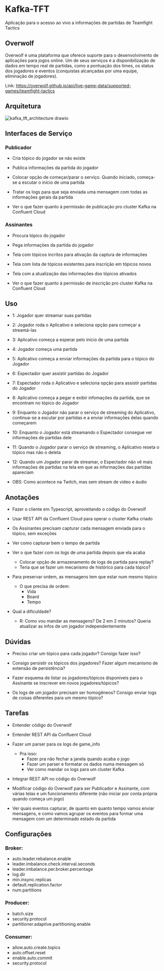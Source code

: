 # Kafka-TFT

Aplicação para o acesso ao vivo a informações de partidas de Teamfight Tactics

## Overwolf

Overwolf é uma plataforma que oferece suporte para o desenvolvimento de aplicações 
para jogos online. Um de seus serviços é a disponibilização de dados em tempo real
de partidas, como a pontuação dos times, os status dos jogadores e eventos (conquistas
alcançadas por uma equipe, eliminação de jogadores).

Link: <https://overwolf.github.io/api/live-game-data/supported-games/teamfight-tactics>

## Arquitetura

![kafka_tft_architecture drawio](https://github.com/RenanGAS/Kafka-TFT/assets/68087317/5c22c9a2-f24d-4158-86b4-b459db0aa19c)

## Interfaces de Serviço

### Publicador

- Cria tópico do jogador se não existe

- Publica informações da partida do jogador

- Colocar opção de começar/parar o serviço. Quando iniciado, começa-se a escutar o início de uma partida

- Tratar os logs para que seja enviada uma mensagem com todas as informações gerais da partida

- Ver o que fazer quanto à permissão de publicação pro cluster Kafka na Confluent Cloud

### Assinantes

- Procura tópico do jogador

- Pega informações da partida do jogador

- Tela com tópicos incritos para ativação da captura de informações

- Tela com lista de tópicos existentes para inscrição em tópicos novos

- Tela com a atualização das informações dos tópicos ativados
 
- Ver o que fazer quanto à permissão de inscrição pro cluster Kafka na Confluent Cloud

## Uso 

- 1: Jogador quer streamar suas partidas 

- 2: Jogador roda o Aplicativo e seleciona opção para começar a streamá-las

- 3: Aplicativo começa a esperar pelo início de uma partida

- 4: Jogador começa uma partida

- 5: Aplicativo começa a enviar informações da partida para o tópico do Jogador

- 6: Espectador quer assistir partidas do Jogador

- 7: Espectador roda o Aplicativo e seleciona opção para assistir partidas do Jogador

- 8: Aplicativo começa a pegar e exibir infomações da partida, que se encontram no tópico do Jogador

- 9: Enquanto o Jogador não parar o serviço de streaming do Aplicativo, continua-se a escutar por partidas e a enviar informações delas quando começarem

- 10: Enquanto o Jogador está streamando o Espectador consegue ver informações de partidas dele

- 11: Quando o Jogador parar o serviço de streaming, o Aplicativo reseta o tópico mas não o deleta

- 12: Quando um Jogador parar de streamar, o Espectador não vê mais informações de partidas na tela em que as informações das partidas apareciam

- OBS: Como acontece na Twitch, mas sem stream de vídeo e áudio

## Anotações

- Fazer o cliente em Typescript, aproveitando o código do Overwolf

- Usar REST API da Confluent Cloud para operar o cluster Kafka criado

- Os Assinantes precisam capturar cada mensagem enviada para o tópico, sem exceções

- Ver como capturar bem o tempo de partida

- Ver o que fazer com os logs de uma partida depois que ela acaba
    - Colocar opção de armazenamento de logs de partida para replay?
    - Teria que se fazer um mecanismo de histórico para cada tópico?

- Para preservar ordem, as mensagens tem que estar num mesmo tópico
    - O que precisa de ordem:
        - Vida
        - Board
        - Tempo

- Qual a dificuldade?
    - R: Como vou mandar as mensagens? De 2 em 2 minutos? Queria atualizar as infos de um jogador independentemente

## Dúvidas

- Preciso criar um tópico para cada jogador? Consigo fazer isso?

- Consigo persistir os tópicos dos jogadores? Fazer algum mecanismo de extensão de persistência?

- Fazer esquema de listar os jogadores/tópicos disponíveis para o Assinante se inscrever em novos jogadores/tópicos?

- Os logs de um jogador precisam ser homogêneos? Consigo enviar logs de coisas diferentes para um mesmo tópico?

## Tarefas

- Entender código do Overwolf

- Entender REST API da Confluent Cloud

- Fazer um parser para os logs de game_info
    - Pra isso:
        - Fazer pra não fechar a janela quando acaba o jogo
        - Fazer um parser e formatar os dados numa mensagem só
        - Ver como mandar os logs para um cluster Kafka

- Integrar REST API no código do Overwolf

- Modificar código do Overwolf para ser Publicador e Assinante, com várias telas e um funcionamento diferente (não iniciar por conta própria quando começa um jogo)

- Ver quais eventos capturar, de quanto em quanto tempo vamos enviar mensagens, e como vamos agrupar os eventos para formar uma mensagem com um determinado estado da partida

## Configurações

### Broker:

- auto.leader.rebalance.enable
- leader.imbalance.check.interval.seconds
- leader.imbalance.per.broker.percentage
- log.dir
- min.insync.replicas
- default.replication.factor
- num.partitions

### Producer:

- batch.size
- security.protocol
- partitioner.adaptive.partitioning.enable

### Consumer:

- allow.auto.create.topics
- auto.offset.reset
- enable.auto.commit
- security.protocol

